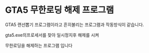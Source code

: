 # GTA5 무한로딩 해제 프로그램
GTA5 랜선뽑기 프로그램이라고 흔히불리는 프로그램과 작동방식이 같습니다.

gta5.exe의프로세서를 찾아 일시정지후 해제를 시켜

무한로딩을 해제하는 프로그램 입니다
